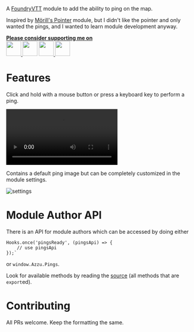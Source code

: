 A [FoundryVTT](http://foundryvtt.com/) module to add the ability to ping on the map. 

Inspired by [Mörill's Pointer](https://gitlab.com/moerills-fvtt-modules/pointer) module, but I didn't like the pointer and only wanted the pings, and I wanted to learn module development anyway.

<a href="https://www.patreon.com/azzu">
<strong>Please consider supporting me on</strong><br />
<img src="https://azzurite.tv/donate/ko-fi.png" height="40" />
</a>
<img src="https://azzurite.tv/donate/or.png" height="40" />
<a href="https://www.patreon.com/azzu">
<img src="https://azzurite.tv/donate/patreon.png" height="40" />
</a>
<img src="https://azzurite.tv/donate/fees.png" height="40" />


# Features

Click and hold with a mouse button or press a keyboard key to perform a ping.

![example ping](./doc/ping.mp4)

Contains a default ping image but can be completely customized in the module settings.

![settings](./doc/settings.png)

# Module Author API

There is an API for module authors which can be accessed by doing either

```
Hooks.once('pingsReady', (pingsApi) => {
    // use pingsApi
});`
```
or `window.Azzu.Pings`.

Look for available methods by reading the [source](https://gitlab.com/foundry-azzurite/pings/-/blob/master/src/api.js) (all methods that are `export`ed).

# Contributing

All PRs welcome. Keep the formatting the same.
